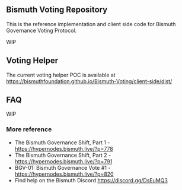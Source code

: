 ## Bismuth Voting Repository

This is the reference implementation and client side code for Bismuth Governance Voting Protocol.

WIP

## Voting Helper

The current voting helper POC is available at https://bismuthfoundation.github.io/Bismuth-Voting/client-side/dist/

## FAQ 

WIP

### More reference

- The Bismuth Governance Shift, Part 1 - https://hypernodes.bismuth.live/?p=778
- The Bismuth Governance Shift, Part 2 - https://hypernodes.bismuth.live/?p=791
- BGV-01: Bismuth Governance Vote #1 - https://hypernodes.bismuth.live/?p=820
- Find help on the Bismuth Discord https://discord.gg/DsEuMQ3

